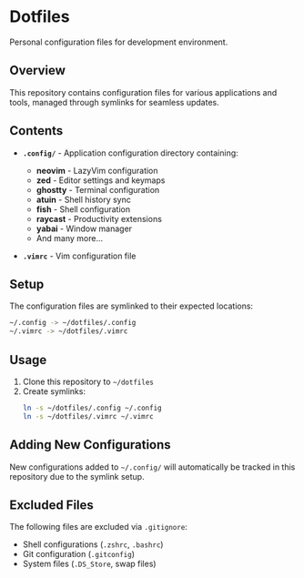 # Dotfiles

Personal configuration files for development environment.

## Overview

This repository contains configuration files for various applications and tools, managed through symlinks for seamless updates.

## Contents

- **`.config/`** - Application configuration directory containing:
  - **neovim** - LazyVim configuration
  - **zed** - Editor settings and keymaps
  - **ghostty** - Terminal configuration
  - **atuin** - Shell history sync
  - **fish** - Shell configuration
  - **raycast** - Productivity extensions
  - **yabai** - Window manager
  - And many more...

- **`.vimrc`** - Vim configuration file

## Setup

The configuration files are symlinked to their expected locations:

```bash
~/.config -> ~/dotfiles/.config
~/.vimrc -> ~/dotfiles/.vimrc
```

## Usage

1. Clone this repository to `~/dotfiles`
2. Create symlinks:
   ```bash
   ln -s ~/dotfiles/.config ~/.config
   ln -s ~/dotfiles/.vimrc ~/.vimrc
   ```

## Adding New Configurations

New configurations added to `~/.config/` will automatically be tracked in this repository due to the symlink setup.

## Excluded Files

The following files are excluded via `.gitignore`:
- Shell configurations (`.zshrc`, `.bashrc`)
- Git configuration (`.gitconfig`)
- System files (`.DS_Store`, swap files)